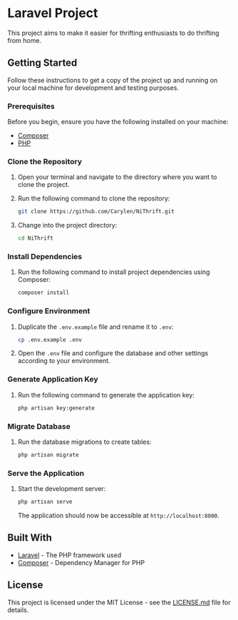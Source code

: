 # Laravel Project

This project aims to make it easier for thrifting enthusiasts to do thrifting from home.

## Getting Started

Follow these instructions to get a copy of the project up and running on your local machine for development and testing purposes.

### Prerequisites

Before you begin, ensure you have the following installed on your machine:

- [Composer](https://getcomposer.org/)
- [PHP](https://www.php.net/)

### Clone the Repository

1. Open your terminal and navigate to the directory where you want to clone the project.

2. Run the following command to clone the repository:

    ```bash
    git clone https://github.com/Carylen/NiThrift.git
    ```

3. Change into the project directory:

    ```bash
    cd NiThrift
    ```

### Install Dependencies

1. Run the following command to install project dependencies using Composer:

    ```bash
    composer install
    ```

### Configure Environment

1. Duplicate the `.env.example` file and rename it to `.env`:

    ```bash
    cp .env.example .env
    ```

2. Open the `.env` file and configure the database and other settings according to your environment.

### Generate Application Key

1. Run the following command to generate the application key:

    ```bash
    php artisan key:generate
    ```

### Migrate Database

1. Run the database migrations to create tables:

    ```bash
    php artisan migrate
    ```

### Serve the Application

1. Start the development server:

    ```bash
    php artisan serve
    ```

   The application should now be accessible at `http://localhost:8000`.

## Built With

- [Laravel](https://laravel.com/) - The PHP framework used
- [Composer](https://getcomposer.org/) - Dependency Manager for PHP


## License

This project is licensed under the MIT License - see the [LICENSE.md](LICENSE.md) file for details.

